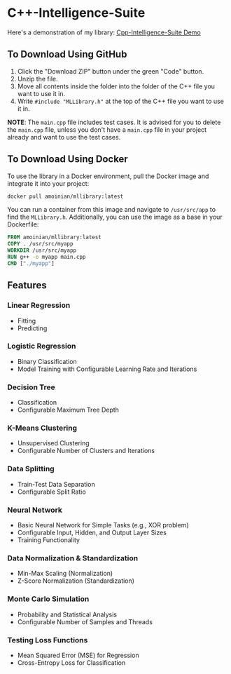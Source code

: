 # C++-Intelligence-Suite

Here's a demonstration of my library: [Cpp-Intelligence-Suite Demo](https://youtu.be/wf0WcMoy_xo)

## To Download Using GitHub
1. Click the "Download ZIP" button under the green "Code" button.
2. Unzip the file.
3. Move all contents inside the folder into the folder of the C++ file you want to use it in.
4. Write `#include "MLLibrary.h"` at the top of the C++ file you want to use it in.

**NOTE**: The `main.cpp` file includes test cases. It is advised for you to delete the `main.cpp` file, unless you don't have a `main.cpp` file in your project already and want to use the test cases.

## To Download Using Docker
To use the library in a Docker environment, pull the Docker image and integrate it into your project: 
```Dockerfile
docker pull amoinian/mllibrary:latest
```

You can run a container from this image and navigate to `/usr/src/app` to find the `MLLibrary.h`. Additionally, you can use the image as a base in your Dockerfile:

```Dockerfile
FROM amoinian/mllibrary:latest
COPY . /usr/src/myapp
WORKDIR /usr/src/myapp
RUN g++ -o myapp main.cpp
CMD ["./myapp"]
```

## Features
### Linear Regression
- Fitting
- Predicting

### Logistic Regression
- Binary Classification
- Model Training with Configurable Learning Rate and Iterations

### Decision Tree
- Classification
- Configurable Maximum Tree Depth

### K-Means Clustering
- Unsupervised Clustering
- Configurable Number of Clusters and Iterations

### Data Splitting
- Train-Test Data Separation
- Configurable Split Ratio

### Neural Network
- Basic Neural Network for Simple Tasks (e.g., XOR problem)
- Configurable Input, Hidden, and Output Layer Sizes
- Training Functionality

### Data Normalization & Standardization
- Min-Max Scaling (Normalization)
- Z-Score Normalization (Standardization)

### Monte Carlo Simulation
- Probability and Statistical Analysis
- Configurable Number of Samples and Threads

### Testing Loss Functions
- Mean Squared Error (MSE) for Regression
- Cross-Entropy Loss for Classification
